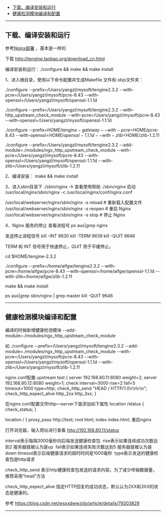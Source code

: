 - [下载、编译安装和运行](#下载、编译安装和运行)
- [健康检测模块编译和配置](#健康检测模块编译和配置)


---------------------------------------------------------------------------------------------------------------------
## 下载、编译安装和运行


参考[Nginx部署](../nginx/Nginx部署.md) ，基本是一样的

下载
http://tengine.taobao.org/download_cn.html



编译安装和运行：./configure  &&  make  &&  make  install


1、进入根目录，使用以下命令配置并生成Makefile 文件和 objs文件夹：

./configure --prefix=/Users/yangzl/mysoft/tengine2.3.2 --with-pcre=/Users/yangzl/mysoft/pcre-8.43 --with-openssl=/Users/yangzl/mysoft/openssl-1.1.1d


./configure --prefix=/Users/yangzl/mysoft/tengine2.3.2 --with-http_upstream_check_module --with-pcre=/Users/yangzl/mysoft/pcre-8.43 --with-openssl=/Users/yangzl/mysoft/openssl-1.1.1d


./configure --prefix=$HOME/tengine-gateway --with-pcre=$HOME/pcre-8.43 --with-openssl=$HOME/openssl-1.1.1d --with-zlib=$HOME/zlib-1.2.11


./configure --prefix=/Users/yangzl/mysoft/tengine2.3.2 --add-module=./modules/ngx_http_upstream_check_module --with-pcre=/Users/yangzl/mysoft/pcre-8.43 --with-openssl=/Users/yangzl/mysoft/openssl-1.1.1d --with-zlib=/Users/yangzl/mysoft/zlib-1.2.11


2、编译安装：
make && make install


3、进入sbin目录下
./sbin/nginx -h   查看使用帮助
./sbin/nginx   启动
/usr/local/nginx/sbin/nginx -c /usr/local/nginx/conf/nginx.conf

/usr/local/webserver/nginx/sbin/nginx -s reload            # 重新载入配置文件
/usr/local/webserver/nginx/sbin/nginx -s reopen            # 重启 Nginx
/usr/local/webserver/nginx/sbin/nginx -s stop              # 停止 Nginx


4、Nginx 服务的停止
查看进程号
 ps aux|grep nginx
 
 发送停止进程信号
 kill -INT 9630
 kill -TERM 9639
 kill -QUIT 9646
 
 TERM 和 INT 信号用于快速停止，QUIT 用于平缓停止。
 
 
 
 cd $HOME/tengine-2.3.2
 
 ./configure --prefix=/home/aifgw/tengine2.3.2 --with-pcre=/home/aifgw/pcre-8.43 --with-openssl=/home/aifgw/openssl-1.1.1d --with-zlib=/home/aifgw/zlib-1.2.11
 
 make && make install
 
 
 ps aux|grep sbin/nginx | grep master
 kill -QUIT 9646
 
 


---------------------------------------------------------------------------------------------------------------------

## 健康检测模块编译和配置


编译的时候新增健康检测模块
--add-module=./modules/ngx_http_upstream_check_module

如
./configure --prefix=/Users/yangzl/mysoft/tengine2.3.2 --add-module=./modules/ngx_http_upstream_check_module --with-pcre=/Users/yangzl/mysoft/pcre-8.43 --with-openssl=/Users/yangzl/mysoft/openssl-1.1.1d --with-zlib=/Users/yangzl/mysoft/zlib-1.2.11


nginx.conf配置
    upstream test {
            server 192.168.80.11:8080  weight=2;
            server 192.168.80.12:8080  weight=1;
           check interval=3000 rise=2 fall=5 timeout=1000 type=http;
           check_http_send "HEAD / HTTP/1.0\r\n\r\n";
           check_http_expect_alive http_2xx http_3xx;
        }

在nginx.conf配置文件http—server下面添加如下属性
        location /status {
         check_status;
        }

location / {
           proxy_pass http://test;
           root   html;
            index  index.html;
重启nginx

打开浏览器，输入网址进行查看
http://192.168.80.11/status



interval表示每隔3000毫秒向后端发送健康检查包 
rise表示如果连续成功次数达到2 服务器就被认为是up 
fail表示如果连续失败次数达到5 服务器就被认为是down
timeout表示后端健康请求的超时时间是1000毫秒 
type表示发送的健康检查包是http请求

check_http_send 表示http健康检查包发送的请求内容。为了减少传输数据量，推荐采用“head”方法

check_http_expect_alive 指定HTTP回复的成功状态，默认认为2XX和3XX的状态是健康的。


参考
https://blog.csdn.net/wsxxdwwzjdy/article/details/79203829

---------------------------------------------------------------------------------------------------------------------


